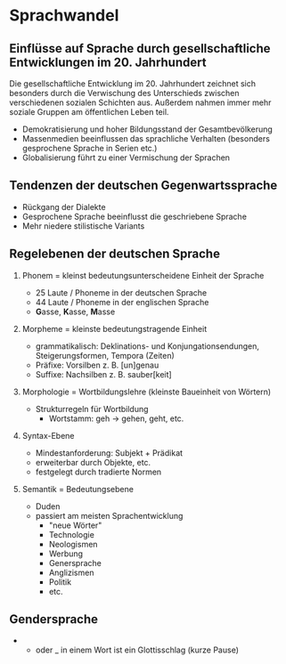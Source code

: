 # Sprachwandel

## Einflüsse auf Sprache durch gesellschaftliche Entwicklungen im 20. Jahrhundert

Die gesellschaftliche Entwicklung im 20. Jahrhundert zeichnet sich besonders durch die Verwischung des Unterschieds zwischen verschiedenen sozialen Schichten aus. Außerdem nahmen immer mehr soziale Gruppen am öffentlichen Leben teil.

- Demokratisierung und hoher Bildungsstand der Gesamtbevölkerung
- Massenmedien beeinflussen das sprachliche Verhalten (besonders gesprochene Sprache in Serien etc.)
- Globalisierung führt zu einer Vermischung der Sprachen

## Tendenzen der deutschen Gegenwartssprache

- Rückgang der Dialekte
- Gesprochene Sprache beeinflusst die geschriebene Sprache
- Mehr niedere stilistische Variants

## Regelebenen der deutschen Sprache

1. Phonem = kleinst bedeutungsunterscheidene Einheit der Sprache

	- 25 Laute / Phoneme in der deutschen Sprache
	- 44 Laute / Phoneme in der englischen Sprache
	- **G**asse, **K**asse, **M**asse

2. Morpheme = kleinste bedeutungstragende Einheit

	- grammatikalisch: Deklinations- und Konjungationsendungen, Steigerungsformen, Tempora (Zeiten)
	- Präfixe: Vorsilben z. B. [un]genau
	- Suffixe: Nachsilben z. B. sauber[keit]

3. Morphologie = Wortbildungslehre (kleinste Baueinheit von Wörtern)
	
	- Strukturregeln für Wortbildung
		- Wortstamm: geh -> gehen, geht, etc.

4. Syntax-Ebene
	
	- Mindestanforderung: Subjekt + Prädikat
	- erweiterbar durch Objekte, etc.
	- festgelegt durch tradierte Normen

5. Semantik = Bedeutungsebene

	- Duden
	- passiert am meisten Sprachentwicklung
		- "neue Wörter"
		- Technologie
		- Neologismen
		- Werbung
		- Genersprache
		- Anglizismen
		- Politik
		- etc.

## Gendersprache

- * oder _ in einem Wort ist ein Glottisschlag (kurze Pause)